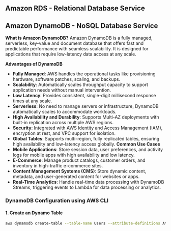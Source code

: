 ## **Amazon RDS - Relational Database Service**

## **Amazon DynamoDB - NoSQL Database Service**
 **What is Amazon DynamoDB?**
Amazon DynamoDB is a fully managed, serverless, key-value and document database that offers fast and predictable performance with seamless scalability. It is designed for applications that require low-latency data access at any scale.

**Advantages of DynamoDB**
- **Fully Managed**: AWS handles the operational tasks like provisioning hardware, software patches, scaling, and backups.
- **Scalability**: Automatically scales throughput capacity to support application needs without manual intervention.
- **Low Latency**: Provides consistent, single-digit millisecond response times at any scale.
- **Serverless**: No need to manage servers or infrastructure, DynamoDB automatically scales to accommodate workloads.
- **High Availability and Durability**: Supports Multi-AZ deployments with built-in replication across multiple AWS regions.
- **Security**: Integrated with AWS Identity and Access Management (IAM), encryption at rest, and VPC support for isolation.
- **Global Tables**: Supports multi-region, fully replicated tables, ensuring high availability and low-latency access globally.
**Common Use Cases**
- **Mobile Applications**: Store session data, user preferences, and activity logs for mobile apps with high availability and low latency.
- **E-Commerce**: Manage product catalogs, customer orders, and inventory in high-traffic e-commerce sites.
- **Content Management Systems (CMS)**: Store dynamic content, metadata, and user-generated content for websites or apps.
- **Real-Time Analytics**: Handle real-time data processing with DynamoDB Streams, triggering events to Lambda for data processing or analytics.

### **DynamoDB Configuration using AWS CLI**
#### **1. Create an Dynamo Table**

```sh
aws dynamodb create-table --table-name Users --attribute-definitions AttributeName=UserId,AttributeType=S AttributeName=Email,AttributeType=S --key-schema AttributeName=UserId,KeyType=HASH AttributeName=Email,KeyType=RANGE --provisioned-throughput ReadCapacityUnits=5,WriteCapacityUnits=5
```
